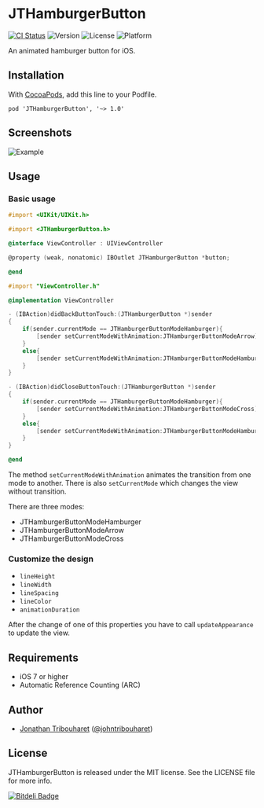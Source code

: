 # JTHamburgerButton

[![CI Status](http://img.shields.io/travis/jonathantribouharet/JTHamburgerButton.svg)](https://travis-ci.org/jonathantribouharet/JTHamburgerButton)
![Version](https://img.shields.io/cocoapods/v/JTHamburgerButton.svg)
![License](https://img.shields.io/cocoapods/l/JTHamburgerButton.svg)
![Platform](https://img.shields.io/cocoapods/p/JTHamburgerButton.svg)

An animated hamburger button for iOS.

## Installation

With [CocoaPods](http://cocoapods.org/), add this line to your Podfile.

    pod 'JTHamburgerButton', '~> 1.0'

## Screenshots

![Example](./Screens/example.gif "Example View")

## Usage

### Basic usage

```objective-c
#import <UIKit/UIKit.h>

#import <JTHamburgerButton.h>

@interface ViewController : UIViewController

@property (weak, nonatomic) IBOutlet JTHamburgerButton *button;

@end
```

```objective-c
#import "ViewController.h"

@implementation ViewController

- (IBAction)didBackButtonTouch:(JTHamburgerButton *)sender
{
    if(sender.currentMode == JTHamburgerButtonModeHamburger){
        [sender setCurrentModeWithAnimation:JTHamburgerButtonModeArrow];
    }
    else{
        [sender setCurrentModeWithAnimation:JTHamburgerButtonModeHamburger];
    }
}

- (IBAction)didCloseButtonTouch:(JTHamburgerButton *)sender
{
    if(sender.currentMode == JTHamburgerButtonModeHamburger){
        [sender setCurrentModeWithAnimation:JTHamburgerButtonModeCross];
    }
    else{
        [sender setCurrentModeWithAnimation:JTHamburgerButtonModeHamburger];
    }
}

@end
```

The method `setCurrentModeWithAnimation` animates the transition from one mode to another. There is also `setCurrentMode` which changes the view without transition.

There are three modes:
- JTHamburgerButtonModeHamburger
- JTHamburgerButtonModeArrow
- JTHamburgerButtonModeCross

### Customize the design

- `lineHeight`
- `lineWidth`
- `lineSpacing`
- `lineColor`
- `animationDuration`

After the change of one of this properties you have to call `updateAppearance` to update the view.


## Requirements

- iOS 7 or higher
- Automatic Reference Counting (ARC)

## Author

- [Jonathan Tribouharet](https://github.com/jonathantribouharet) ([@johntribouharet](https://twitter.com/johntribouharet))

## License

JTHamburgerButton is released under the MIT license. See the LICENSE file for more info.


[![Bitdeli Badge](https://d2weczhvl823v0.cloudfront.net/jonathantribouharet/jthamburgerbutton/trend.png)](https://bitdeli.com/free "Bitdeli Badge")

